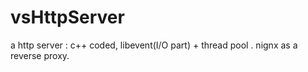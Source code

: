 # vsHttpServer
a http server : c++ coded, libevent(I/O part) + thread pool  .  nignx as a reverse proxy.

